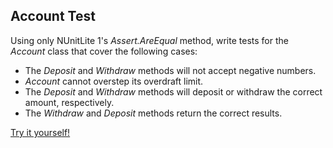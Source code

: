 ## Account Test

Using only NUnitLite 1's _Assert.AreEqual_ method, write tests for the _Account_ class that cover the following cases:

- The _Deposit_ and _Withdraw_ methods will not accept negative numbers.
- _Account_ cannot overstep its overdraft limit.
- The _Deposit_ and _Withdraw_ methods will deposit or withdraw the correct amount, respectively.
- The _Withdraw_ and _Deposit_ methods return the correct results.

[Try it yourself!](https://www.testdome.com/questions/c-sharp/account-test/96021)